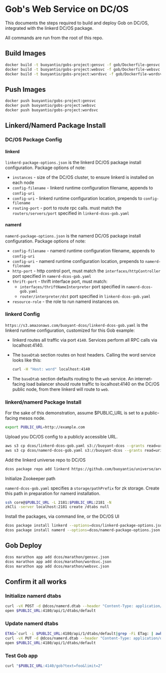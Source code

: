 # Gob's Web Service on DC/OS

This documents the steps required to build and deploy Gob on DC/OS, integrated with the linkerd DC/OS package.

All commands are run from the root of this repo.

## Build Images

```bash
docker build -t buoyantio/gobs-project:gensvc -f gob/Dockerfile-gensvc .
docker build -t buoyantio/gobs-project:websvc -f gob/Dockerfile-websvc .
docker build -t buoyantio/gobs-project:wordsvc -f gob/Dockerfile-wordsvc .
```

## Push Images

```bash
docker push buoyantio/gobs-project:gensvc
docker push buoyantio/gobs-project:websvc
docker push buoyantio/gobs-project:wordsvc
```

## Linkerd/Namerd Package Install

### DC/OS Package Config

#### linkerd

`linkerd-package-options.json` is the linkerd DC/OS package install configuration. Package options of note:

- `instances` - size of the DC/OS cluster, to ensure linkerd is installed on each node
- `config-filename` - linkerd runtime configuration filename, appends to `config-uri`
- `config-uri` - linkerd runtime configuration location, prepends to `config-filename`
- `routing-port` - port to route rpc calls. must match the `routers/servers/port` specified in `linkerd-dcos-gob.yaml`

#### namerd

`namerd-package-options.json` is the namerd DC/OS package install configuration. Package options of note:

- `config-filename` - namerd runtime configuration filename, appends to `config-uri`
- `config-uri` - namerd runtime configuration location, prepends to `namerd-filename`
- `http-port` - http control port, must match the `interfaces/httpController` port specified in `namerd-dcos-gob.yaml`
- `thrift-port` - thrift interface port, must match:
  - `interfaces/thriftNameInterpreter` port specified in `namerd-dcos-gob.yaml`
  - `router/interpreter/dst` port specified in `linkerd-dcos-gob.yaml`
- `resource-role` - the role to run namerd instances on.


### linkerd Config

`https://s3.amazonaws.com/buoyant-dcos/linkerd-dcos-gob.yaml` is the linkerd runtime configuration, customized for this Gob example:

- linkerd routes all traffic via port `4140`. Services perform all RPC calls via localhost:4140.
- The `baseDtab` section routes on host headers. Calling the word service looks like this:

    ```bash
    curl -H "Host: word" localhost:4140
    ```

- The `baseDtab` section defaults routing to the `web` service. An internet-facing load balancer should route traffic to localhost:4140 on the DC/OS public node, from there linkerd will route to `web`.

### linkerd/namerd Package Install

For the sake of this demonstration, assume $PUBLIC_URL is set to a public-facing mesos node.

```bash
export PUBLIC_URL=http://example.com
```

Upload you DC/OS config to a publicly accessible URL.

```bash
aws s3 cp dcos/linkerd-dcos-gob.yaml s3://buoyant-dcos --grants read=uri=http://acs.amazonaws.com/groups/global/AllUsers
aws s3 cp dcos/namerd-dcos-gob.yaml s3://buoyant-dcos --grants read=uri=http://acs.amazonaws.com/groups/global/AllUsers
```

Add the linkerd universe repo to DC/OS

```bash
dcos package repo add linkerd https://github.com/buoyantio/universe/archive/siggy/linkerd.zip
```

Initialize Zookeeper path

`namerd-dcos-gob.yaml` specifies a `storage/pathPrefix` for zk storage. Create this path in preparation for namerd installation.

```bash
ssh core@$PUBLIC_URL -L 2181:$PUBLIC_URL:2181 -N
zkCli -server localhost:2181 create /dtabs null
```

Install the packages, via command line, or the DC/OS UI

```bash
dcos package install linkerd --options=dcos/linkerd-package-options.json
dcos package install namerd --options=dcos/namerd-package-options.json
```

## Gob Deploy

```bash
dcos marathon app add dcos/marathon/gensvc.json
dcos marathon app add dcos/marathon/wordsvc.json
dcos marathon app add dcos/marathon/websvc.json
```

## Confirm it all works

### Initialize namerd dtabs

```bash
curl -vX POST -d @dcos/namerd.dtab --header "Content-Type: application/dtab" $PUBLIC_URL:4180/api/1/dtabs/default
open $PUBLIC_URL:4180/api/1/dtabs/default
```

### Update namerd dtabs

```bash
ETAG=`curl -i $PUBLIC_URL:4180/api/1/dtabs/default|grep -Fi ETag: | awk {'print $2'} | sed -e 's/[[:cntrl:]]//'`
curl -vX PUT -d @dcos/namerd.dtab --header "Content-Type: application/dtab" --header "If-Match: $ETAG" $PUBLIC_URL:4180/api/1/dtabs/default
open $PUBLIC_URL:4180/api/1/dtabs/default
```

### Test Gob app

```bash
curl "$PUBLIC_URL:4140/gob?text=foo&limit=2"
```
